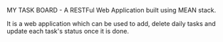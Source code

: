 MY TASK BOARD - A RESTFul Web Application built using MEAN stack.

It is a web application which can be used to add, delete daily tasks and update each task's status once it is done.

